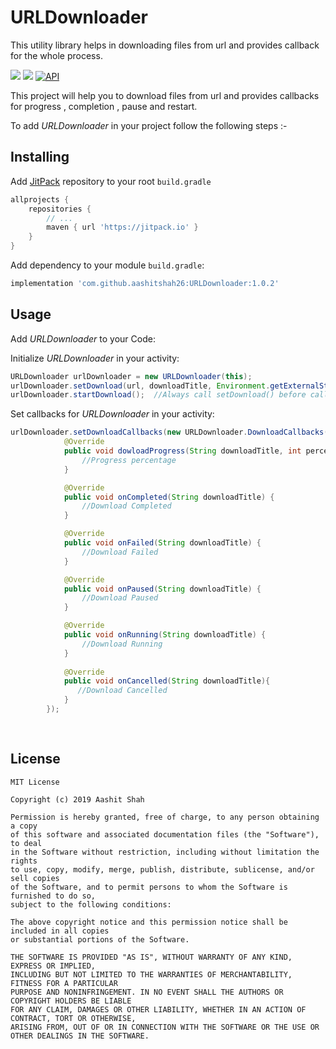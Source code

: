 # URLDownloader
This utility library helps in downloading files from url and provides callback for the whole process.

[![](https://jitpack.io/v/aashitshah26/URLDownloader.svg)](https://jitpack.io/#aashitshah26/URLDownloader)
![](https://img.shields.io/apm/l/vim-mode)
[![API](https://img.shields.io/badge/API-19%2B-brightgreen.svg?style=flat)](https://android-arsenal.com/api?level=19)

This project will help you to download files from url and provides callbacks for progress , completion , pause and restart.


To add *URLDownloader* in your project follow the following steps :-

## Installing

Add [JitPack](https://jitpack.io) repository to your root `build.gradle`

```gradle
allprojects {
    repositories {
        // ...
        maven { url 'https://jitpack.io' }
    }
}
```
Add dependency to your module `build.gradle`:

```gradle
implementation 'com.github.aashitshah26:URLDownloader:1.0.2'
```

## Usage

Add *URLDownloader* to your Code:

Initialize *URLDownloader* in your activity:

```java
URLDownloader urlDownloader = new URLDownloader(this);
urlDownloader.setDownload(url, downloadTitle, Environment.getExternalStorageDirectory().getPath());
urlDownloader.startDownload();  //Always call setDownload() before calling startDownload()
```

Set callbacks for *URLDownloader* in your activity:

```java
urlDownloader.setDownloadCallbacks(new URLDownloader.DownloadCallbacks() {
            @Override
            public void dowloadProgress(String downloadTitle, int percent) {
                //Progress percentage
            }

            @Override
            public void onCompleted(String downloadTitle) {
                //Download Completed
            }

            @Override
            public void onFailed(String downloadTitle) {
                //Download Failed
            }

            @Override
            public void onPaused(String downloadTitle) {
                //Download Paused
            }

            @Override
            public void onRunning(String downloadTitle) {
                //Download Running
            }
            
            @Override
            public void onCancelled(String downloadTitle){
               //Download Cancelled
            }
        });
      
        
```


## License 

    MIT License

    Copyright (c) 2019 Aashit Shah

    Permission is hereby granted, free of charge, to any person obtaining a copy 
    of this software and associated documentation files (the "Software"), to deal
    in the Software without restriction, including without limitation the rights
    to use, copy, modify, merge, publish, distribute, sublicense, and/or sell copies
    of the Software, and to permit persons to whom the Software is furnished to do so,
    subject to the following conditions:

    The above copyright notice and this permission notice shall be included in all copies
    or substantial portions of the Software.

    THE SOFTWARE IS PROVIDED "AS IS", WITHOUT WARRANTY OF ANY KIND, EXPRESS OR IMPLIED,
    INCLUDING BUT NOT LIMITED TO THE WARRANTIES OF MERCHANTABILITY, FITNESS FOR A PARTICULAR
    PURPOSE AND NONINFRINGEMENT. IN NO EVENT SHALL THE AUTHORS OR COPYRIGHT HOLDERS BE LIABLE
    FOR ANY CLAIM, DAMAGES OR OTHER LIABILITY, WHETHER IN AN ACTION OF CONTRACT, TORT OR OTHERWISE,
    ARISING FROM, OUT OF OR IN CONNECTION WITH THE SOFTWARE OR THE USE OR OTHER DEALINGS IN THE SOFTWARE.
